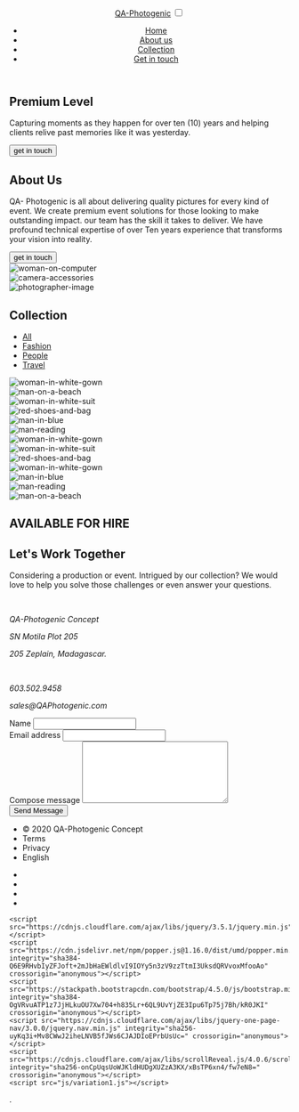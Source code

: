 <!DOCTYPE html>
<html lang="en">

<head>
  <meta charset="UTF-8">
  <meta name="viewport" content="width=device-width, initial-scale=1.0">
  <meta http-equiv="X-UA-Compatible" content="ie=edge">
  <meta name="Description" content="Enter your description here" />
  <link rel="stylesheet" href="https://stackpath.bootstrapcdn.com/bootstrap/4.5.0/css/bootstrap.min.css" integrity="sha384-9aIt2nRpC12Uk9gS9baDl411NQApFmC26EwAOH8WgZl5MYYxFfc+NcPb1dKGj7Sk" crossorigin="anonymous">
  <link rel="stylesheet" href="https://cdnjs.cloudflare.com/ajax/libs/font-awesome/5.13.0/css/all.min.css">
  <!-- link to custom css -->
  <link rel="stylesheet" href="css/variation1.css">
  <title>QA-Photogenic | View 2</title>
  <script src="https://kit.fontawesome.com/25fffa082a.js" crossorigin="anonymous"></script>
</head>

<body>
    <!-- Header start -->
    <header class="header">
      <nav class="nav-bar">
          <div class="container">
              <a class="logo"href="index.html">QA-Photogenic</a>
              <input type="checkbox" name="" class="menu-toggle" id="menu-toggle">
              <label for="menu-toggle" class="menu-icon"><span class="hamburger"></span></label>
              <ul class="main-nav">
                <li class="main-nav_item"><a class="main-nav_link" href="#hero">Home</a></li>
                <li class="main-nav_item"><a class="main-nav_link" href="#about-us">About us</a></li>
                <li class="main-nav_item"><a class="main-nav_link" href="#collection">Collection</a></li>
                <li class="main-nav_item"><a class="main-nav_link btn-accent btn-sm ml-4" href="#contact-us">Get in touch</a></li>
              </ul>
          </div>
      </nav>
    </header>
    <!-- header end -->
    <!-- hero section start -->
    <section id="hero">
        <div class="container">
          <div class="hero_content text-center">
            <h1 class="mb-4">Premium Level</h1>
            <p>Capturing moments as they happen for over ten (10) years and helping clients relive past memories like it was yesterday.</p>
            <button class="btn-accent mt-4">get in touch</button>
          </div>
        </div>
    </section>
    <!-- hero section end -->
    <!-- about-us section start --> 
    <section id="about-us">
        <div class="container">
            <div class="row">
                <div class="col-md-6 px-5 py-3 mb-5">
                    <h2 class="mb-0">About Us</h2>
                    <div class="underline mb-4"></div>
                    <p class="mt-4">QA- Photogenic is all about delivering quality pictures for every kind of event. We create premium event solutions for those looking to make outstanding impact. our team has the skill it takes to deliver. We have profound technical expertise of over Ten years experience that transforms your vision into reality.</p>
                    <button class="btn-accent mt-4">get in touch</button>
                </div>
                <div class="col-md-6 mb-5 my-auto">
                    <img src="image/about-img.png" alt="woman-on-computer" class="about-us_img scroll-left w-100">
                </div>
                <div class="col-md-6 my-5">
                    <img src="image/about-img-2.png" alt="camera-accessories" class="about-us_img scroll-up w-100">
                </div>
                <div class="col-md-6 my-5">
                    <img src="image/about-img-3.png" alt="photographer-image" class="about-us_img scroll-up w-100">
                </div>
            </div>
        </div>
    </section id="about-us">
    <!-- about-us section end -->
    <!-- Collection section start -->
    <section id="collection">
        <div class="container">
            <h2 class="text-right mb-0">Collection</h2>
            <div class="underline text-right mr-5 ml-auto mb-5"></div>
        </div>
        <div>
            <ul class="nav nav-pills nav--black mb-5 p-3" id="pills-tab" role="tablist">
                <li class="nav-item" role="presentation">
                    <a class="nav-link active" id="pills-all-tab" data-toggle="pill" href="#pills-all" role="tab" aria-controls="pills-all" aria-selected="true">All</a>
                </li>
                <li class="nav-item" role="presentation">
                    <a class="nav-link" id="pills-fashion-tab" data-toggle="pill" href="#pills-fashion" role="tab" aria-controls="pills-fashion" aria-selected="false">Fashion</a>
                </li>
                <li class="nav-item" role="presentation">
                    <a class="nav-link" id="pills-people-tab" data-toggle="pill" href="#pills-people" role="tab" aria-controls="pills-people" aria-selected="false">People</a>
                </li>
                <li class="nav-item" role="presentation">
                    <a class="nav-link" id="pills-travel-tab" data-toggle="pill" href="#pills-travel" role="tab" aria-controls="pills-travel" aria-selected="false">Travel</a>
                </li>
            </ul>
            <div class="tab-content container mb-5" id="pills-tabContent">
                <div class="tab-pane fade show active" id="pills-all" role="tabpanel" aria-labelledby="pills-all-tab">
                    <div class="row">
                        <div class="col-md-4 p-2">
                            <img src="image/collection-img-1.png" alt="woman-in-white-gown" class="collection_img scroll-left w-100">
                        </div>
                        <div class="col-md-4 p-2">
                            <img src="image/collection-img-2.png" alt="man-on-a-beach" class="collection_img scroll-left w-100">
                        </div>
                        <div class="col-md-4 p-2">
                            <img src="image/collection-img-3.png" alt="woman-in-white-suit" class="collection_img scroll-left w-100">
                        </div>
                        <div class="col-md-4 p-2">
                            <img src="image/collection-img-4.png" alt="red-shoes-and-bag" class="collection_img scroll-right w-100">
                        </div>
                        <div class="col-md-4 p-2">
                            <img src="image/collection-img-5.png" alt="man-in-blue" class="collection_img scroll-right w-100">
                        </div>
                        <div class="col-md-4 p-2">
                            <img src="image/collection-img-6.png" alt="man-reading" class="collection_img scroll-right w-100">
                        </div>
                    </div>
                </div>
                <div class="tab-pane fade" id="pills-fashion" role="tabpanel" aria-labelledby="pills-fashion-tab">
                    <div class="row">
                        <div class="col-md-4 p-2">
                            <img src="image/collection-img-1.png" alt="woman-in-white-gown" class="collection_img w-100">
                        </div>
                        <div class="col-md-4 p-2">
                            <img src="image/collection-img-3.png" alt="woman-in-white-suit" class="collection_img w-100">
                        </div>
                        <div class="col-md-4 p-2">
                            <img src="image/collection-img-4.png" alt="red-shoes-and-bag" class="collection_img w-100">
                        </div>
                    </div>
                </div>
                <div class="tab-pane fade" id="pills-people" role="tabpanel" aria-labelledby="pills-people-tab">
                    <div class="row">
                        <div class="col-md-4 p-2">
                            <img src="image/collection-img-1.png" alt="woman-in-white-gown" class="collection_img w-100">
                        </div>
                        <div class="col-md-4 p-2">
                            <img src="image/collection-img-5.png" alt="man-in-blue" class="collection_img w-100">
                        </div>
                        <div class="col-md-4 p-2">
                            <img src="image/collection-img-6.png" alt="man-reading" class="collection_img w-100">
                        </div>
                    </div>
                </div>
                <div class="tab-pane fade" id="pills-travel" role="tabpanel" aria-labelledby="pills-travel-tab">
                    <div class="row">
                        <div class="col-md-4 p-2">
                            <img src="image/collection-img-2.png" alt="man-on-a-beach" class="collection_img w-100">
                        </div>
                    </div>
                </div>
            </div>
        </div>
    </section>
    <!-- Collection section end -->
    <!-- Jumbotron section start -->
    <section id="jumbotron">
        <div class="container text-center">
            <h2>AVAILABLE FOR HIRE</h2>
        </div>
    </section>
    <!-- Jumbotron section end -->
    <!-- Contact us section start -->
    <section id="contact-us">
        <div class="container">
            <div class="row">
                <div class="col-md-6 contact_info">
                    <h2 class="text--white mb-4">Let's Work Together</h2>
                    <p class="text--white">Considering a production or event. Intrigued by our collection? We would love to help you solve those challenges or even answer your questions.</p>
                    <br>
                    <address class="contact_address">
                        <p>QA-Photogenic Concept</p>
                        <p>SN Motila Plot 205</p>
                        <p>205 Zeplain, Madagascar.</p>
                        <br>
                        <p class="text--yellow">603.502.9458</p>
                        <p class="text--yellow">sales@QAPhotogenic.com</p>
                    </address>
                </div>
                <div class="col-md-6">
                    <form class="contact_form">
                        <div class="form-group">
                            <label for="name">Name</label>
                            <input type="text" class="form-control" id="name">
                        </div>
                        <div class="form-group mt-4">
                            <label for="email">Email address</label>
                            <input type="email" class="form-control" id="email">
                        </div>
                        <div class="form-group mt-4">
                            <label for="message">Compose message</label>
                            <textarea name="message" id="message" cols="30" rows="7" class="form-control"></textarea>
                        </div>
                        <button type="submit" class="btn-accent mt-4">Send Message</button>
                    </form>
                </div>
            </div>
        </div>
    </section>
    <!-- Contact us section end -->
    <!-- Footer start -->
    <footer>
        <div class="container">
            <ul class="footer_nav">
                <li class="footer_nav_item">&copy; 2020 QA-Photogenic Concept</li>
                <li class="footer_nav_item">Terms</li>
                <li class="footer_nav_item">Privacy</li>
                <li class="footer_nav_item">English</li>
            </ul>
            <ul class="footer_sm-links">
                <li><a class="footer_sm-link" href="#"><i class="fab fa-facebook-f"></i></a></li>
                <li><a class="footer_sm-link" href="#"><i class="fab fa-twitter"></i></a></li>
                <li><a class="footer_sm-link" href="#"><i class="fab fa-linkedin"></i></a></li>
                <li><a class="footer_sm-link" href="#"><i class="fab fa-instagram"></i></a></li>
            </ul>
        </div>
    </footer>
    <!-- Footer end -->

    <script src="https://cdnjs.cloudflare.com/ajax/libs/jquery/3.5.1/jquery.min.js"></script>
    <script src="https://cdn.jsdelivr.net/npm/popper.js@1.16.0/dist/umd/popper.min.js" integrity="sha384-Q6E9RHvbIyZFJoft+2mJbHaEWldlvI9IOYy5n3zV9zzTtmI3UksdQRVvoxMfooAo" crossorigin="anonymous"></script>
    <script src="https://stackpath.bootstrapcdn.com/bootstrap/4.5.0/js/bootstrap.min.js" integrity="sha384-OgVRvuATP1z7JjHLkuOU7Xw704+h835Lr+6QL9UvYjZE3Ipu6Tp75j7Bh/kR0JKI" crossorigin="anonymous"></script>
    <script src="https://cdnjs.cloudflare.com/ajax/libs/jquery-one-page-nav/3.0.0/jquery.nav.min.js" integrity="sha256-uyKq3i+Mv8CWwJ2iheLNVB5fJWs6CJAJDIoEPrbUsUc=" crossorigin="anonymous"></script>
    <script src="https://cdnjs.cloudflare.com/ajax/libs/scrollReveal.js/4.0.6/scrollreveal.min.js" integrity="sha256-onCpUqsUoWJKldHUDgXUZzA3KX/xBsTP6xn4/fw7eN8=" crossorigin="anonymous"></script>
    <script src="js/variation1.js"></script>
</body>

</html>
.
